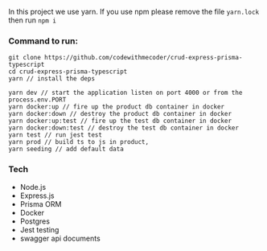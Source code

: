 In this project we use yarn. If you use npm please remove the file `yarn.lock` then run `npm i`

### Command to run:

```
git clone https://github.com/codewithmecoder/crud-express-prisma-typescript
cd crud-express-prisma-typescript
yarn // install the deps

yarn dev // start the application listen on port 4000 or from the process.env.PORT
yarn docker:up // fire up the product db container in docker
yarn docker:down // destroy the product db container in docker
yarn docker:up:test // fire up the test db container in docker
yarn docker:down:test // destroy the test db container in docker
yarn test // run jest test
yarn prod // build ts to js in product,
yarn seeding // add default data
```

### Tech

- Node.js
- Express.js
- Prisma ORM
- Docker
- Postgres
- Jest testing
- swagger api documents
